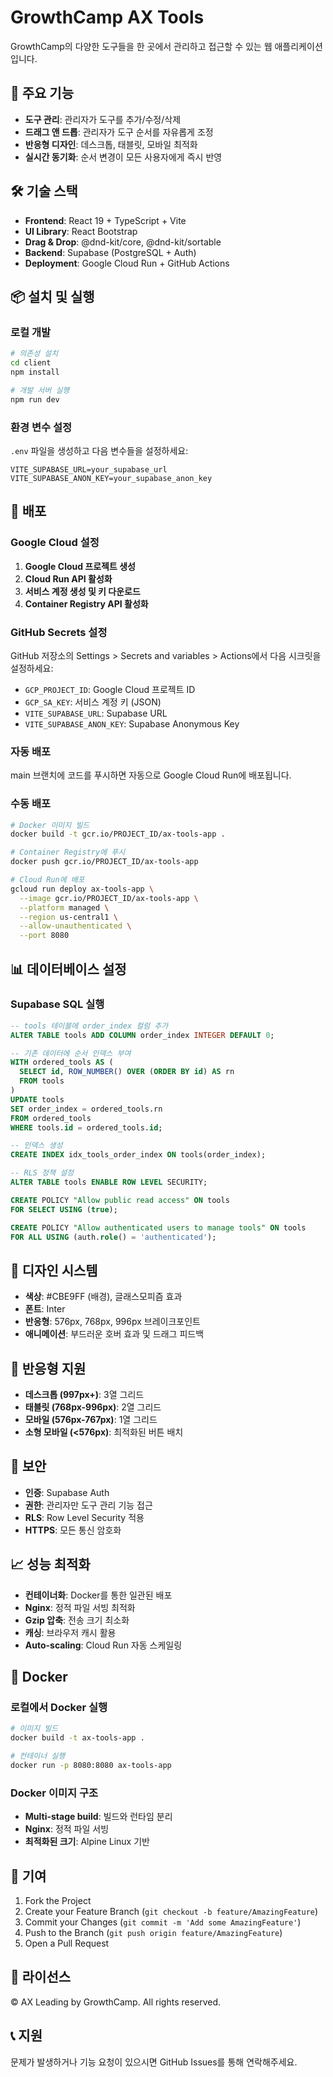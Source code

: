 # GrowthCamp AX Tools

GrowthCamp의 다양한 도구들을 한 곳에서 관리하고 접근할 수 있는 웹 애플리케이션입니다.

## 🚀 주요 기능

- **도구 관리**: 관리자가 도구를 추가/수정/삭제
- **드래그 앤 드롭**: 관리자가 도구 순서를 자유롭게 조정
- **반응형 디자인**: 데스크톱, 태블릿, 모바일 최적화
- **실시간 동기화**: 순서 변경이 모든 사용자에게 즉시 반영

## 🛠️ 기술 스택

- **Frontend**: React 19 + TypeScript + Vite
- **UI Library**: React Bootstrap
- **Drag & Drop**: @dnd-kit/core, @dnd-kit/sortable
- **Backend**: Supabase (PostgreSQL + Auth)
- **Deployment**: Google Cloud Run + GitHub Actions

## 📦 설치 및 실행

### 로컬 개발

```bash
# 의존성 설치
cd client
npm install

# 개발 서버 실행
npm run dev
```

### 환경 변수 설정

`.env` 파일을 생성하고 다음 변수들을 설정하세요:

```env
VITE_SUPABASE_URL=your_supabase_url
VITE_SUPABASE_ANON_KEY=your_supabase_anon_key
```

## 🚀 배포

### Google Cloud 설정

1. **Google Cloud 프로젝트 생성**
2. **Cloud Run API 활성화**
3. **서비스 계정 생성 및 키 다운로드**
4. **Container Registry API 활성화**

### GitHub Secrets 설정

GitHub 저장소의 Settings > Secrets and variables > Actions에서 다음 시크릿을 설정하세요:

- `GCP_PROJECT_ID`: Google Cloud 프로젝트 ID
- `GCP_SA_KEY`: 서비스 계정 키 (JSON)
- `VITE_SUPABASE_URL`: Supabase URL
- `VITE_SUPABASE_ANON_KEY`: Supabase Anonymous Key

### 자동 배포

main 브랜치에 코드를 푸시하면 자동으로 Google Cloud Run에 배포됩니다.

### 수동 배포

```bash
# Docker 이미지 빌드
docker build -t gcr.io/PROJECT_ID/ax-tools-app .

# Container Registry에 푸시
docker push gcr.io/PROJECT_ID/ax-tools-app

# Cloud Run에 배포
gcloud run deploy ax-tools-app \
  --image gcr.io/PROJECT_ID/ax-tools-app \
  --platform managed \
  --region us-central1 \
  --allow-unauthenticated \
  --port 8080
```

## 📊 데이터베이스 설정

### Supabase SQL 실행

```sql
-- tools 테이블에 order_index 컬럼 추가
ALTER TABLE tools ADD COLUMN order_index INTEGER DEFAULT 0;

-- 기존 데이터에 순서 인덱스 부여
WITH ordered_tools AS (
  SELECT id, ROW_NUMBER() OVER (ORDER BY id) AS rn
  FROM tools
)
UPDATE tools
SET order_index = ordered_tools.rn
FROM ordered_tools
WHERE tools.id = ordered_tools.id;

-- 인덱스 생성
CREATE INDEX idx_tools_order_index ON tools(order_index);

-- RLS 정책 설정
ALTER TABLE tools ENABLE ROW LEVEL SECURITY;

CREATE POLICY "Allow public read access" ON tools
FOR SELECT USING (true);

CREATE POLICY "Allow authenticated users to manage tools" ON tools
FOR ALL USING (auth.role() = 'authenticated');
```

## 🎨 디자인 시스템

- **색상**: #CBE9FF (배경), 글래스모피즘 효과
- **폰트**: Inter
- **반응형**: 576px, 768px, 996px 브레이크포인트
- **애니메이션**: 부드러운 호버 효과 및 드래그 피드백

## 📱 반응형 지원

- **데스크톱 (997px+)**: 3열 그리드
- **태블릿 (768px-996px)**: 2열 그리드
- **모바일 (576px-767px)**: 1열 그리드
- **소형 모바일 (<576px)**: 최적화된 버튼 배치

## 🔐 보안

- **인증**: Supabase Auth
- **권한**: 관리자만 도구 관리 기능 접근
- **RLS**: Row Level Security 적용
- **HTTPS**: 모든 통신 암호화

## 📈 성능 최적화

- **컨테이너화**: Docker를 통한 일관된 배포
- **Nginx**: 정적 파일 서빙 최적화
- **Gzip 압축**: 전송 크기 최소화
- **캐싱**: 브라우저 캐시 활용
- **Auto-scaling**: Cloud Run 자동 스케일링

## 🐳 Docker

### 로컬에서 Docker 실행

```bash
# 이미지 빌드
docker build -t ax-tools-app .

# 컨테이너 실행
docker run -p 8080:8080 ax-tools-app
```

### Docker 이미지 구조

- **Multi-stage build**: 빌드와 런타임 분리
- **Nginx**: 정적 파일 서빙
- **최적화된 크기**: Alpine Linux 기반

## 🤝 기여

1. Fork the Project
2. Create your Feature Branch (`git checkout -b feature/AmazingFeature`)
3. Commit your Changes (`git commit -m 'Add some AmazingFeature'`)
4. Push to the Branch (`git push origin feature/AmazingFeature`)
5. Open a Pull Request

## 📄 라이선스

© AX Leading by GrowthCamp. All rights reserved.

## 📞 지원

문제가 발생하거나 기능 요청이 있으시면 GitHub Issues를 통해 연락해주세요. 